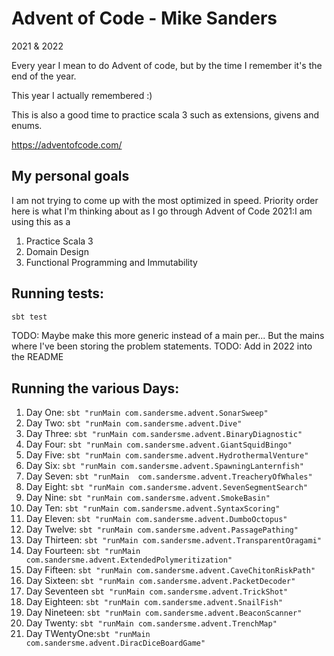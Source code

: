 # Advent of Code - Mike Sanders

2021 & 2022

Every year I mean to do Advent of code, but by the time I remember it's the end of the year. 

This year I actually remembered :)

This is also a good time to practice scala 3 such as extensions, givens and enums. 

https://adventofcode.com/

## My personal goals
I am not trying to come up with the most optimized in speed. Priority order here is what I'm thinking
about as I go through Advent of Code 2021:I am using this as a
1. Practice Scala 3
2. Domain Design
3. Functional Programming and Immutability

## Running tests:
```bash
sbt test
```

TODO: Maybe make this more generic instead of a main per... But the mains where I've been storing the problem statements. 
TODO: Add in 2022 into the README
## Running the various Days:
1. Day One:       `sbt "runMain com.sandersme.advent.SonarSweep"`
2. Day Two:       `sbt "runMain com.sandersme.advent.Dive"`
3. Day Three:     `sbt "runMain com.sandersme.advent.BinaryDiagnostic"`
4. Day Four:      `sbt "runMain com.sandersme.advent.GiantSquidBingo"`
5. Day Five:      `sbt "runMain com.sandersme.advent.HydrothermalVenture"`
6. Day Six:       `sbt "runMain com.sandersme.advent.SpawningLanternfish"`
7. Day Seven:     `sbt "runMain  com.sandersme.advent.TreacheryOfWhales"`
8. Day Eight:     `sbt "runMain com.sandersme.advent.SevenSegmentSearch"`
9. Day Nine:      `sbt "runMain com.sandersme.advent.SmokeBasin"`
10. Day Ten:      `sbt "runMain com.sandersme.advent.SyntaxScoring"`
11. Day Eleven:   `sbt "runMain com.sandersme.advent.DumboOctopus"`
12. Day Twelve:   `sbt "runMain com.sandersme.advent.PassagePathing"`
13. Day Thirteen: `sbt "runMain com.sandersme.advent.TransparentOragami"`
14. Day Fourteen: `sbt "runMain com.sandersme.advent.ExtendedPolymeritization"`
15. Day Fifteen:  `sbt "runMain com.sandersme.advent.CaveChitonRiskPath"`
16. Day Sixteen:  `sbt "runMain com.sandersme.advent.PacketDecoder"`
17. Day Seventeen `sbt "runMain com.sandersme.advent.TrickShot"`
18. Day Eighteen: `sbt "runMain com.sandersme.advent.SnailFish"`
19. Day Nineteen: `sbt "runMain com.sandersme.advent.BeaconScanner"`
20. Day Twenty:   `sbt "runMain com.sandersme.advent.TrenchMap"`
21. Day TWentyOne:`sbt "runMain com.sandersme.advent.DiracDiceBoardGame"`

